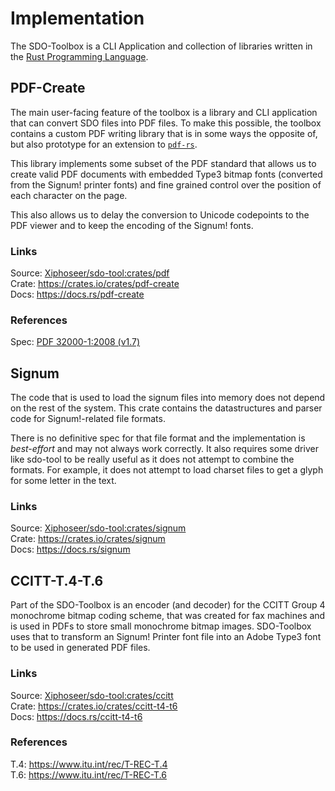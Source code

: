 # Implementation

The SDO-Toolbox is a CLI Application and collection of libraries written
in the [Rust Programming Language](https://rust-lang.org).

## PDF-Create

The main user-facing feature of the toolbox is a library and CLI application
that can convert SDO files into PDF files. To make this possible, the
toolbox contains a custom PDF writing library that is in some ways the
opposite of, but also prototype for an extension to [`pdf-rs`].

This library implements some subset of the PDF standard that allows
us to create valid PDF documents with embedded Type3 bitmap fonts
(converted from the Signum! printer fonts) and fine grained control
over the position of each character on the page.

This also allows us to delay the conversion to Unicode codepoints
to the PDF viewer and to keep the encoding of the Signum! fonts.

### Links

Source: [Xiphoseer/sdo-tool:crates/pdf](https://github.com/Xiphoseer/sdo-tool/tree/main/crates/pdf)  
Crate: <https://crates.io/crates/pdf-create>  
Docs: <https://docs.rs/pdf-create>

### References

Spec: [PDF 32000-1:2008 (v1.7)](https://www.adobe.com/content/dam/acom/en/devnet/pdf/PDF32000_2008.pdf)

[`pdf-rs`]: https://crates.io/crates/pdf

## Signum

The code that is used to load the signum files into memory does not depend
on the rest of the system. This crate contains the datastructures and parser
code for Signum!-related file formats.

There is no definitive spec for that file format and the implementation is
*best-effort* and may not always work correctly. It also requires some
driver like sdo-tool to be really useful as it does not attempt to combine
the formats. For example, it does not attempt to load charset files to get
a glyph for some letter in the text.

### Links

Source: [Xiphoseer/sdo-tool:crates/signum](https://github.com/Xiphoseer/sdo-tool/tree/main/crates/signum)  
Crate: <https://crates.io/crates/signum>  
Docs: <https://docs.rs/signum>

## CCITT-T.4-T.6

Part of the SDO-Toolbox is an encoder (and decoder) for the CCITT Group 4
monochrome bitmap coding scheme, that was created for fax machines and
is used in PDFs to store small monochrome bitmap images. SDO-Toolbox
uses that to transform an Signum! Printer font file into an Adobe Type3
font to be used in generated PDF files.

### Links

Source: [Xiphoseer/sdo-tool:crates/ccitt](https://github.com/Xiphoseer/sdo-tool/tree/main/crates/ccitt)  
Crate: <https://crates.io/crates/ccitt-t4-t6>  
Docs: <https://docs.rs/ccitt-t4-t6>

### References

T.4: <https://www.itu.int/rec/T-REC-T.4>  
T.6: <https://www.itu.int/rec/T-REC-T.6>